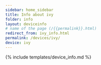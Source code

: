 ```yaml
---
sidebar: home_sidebar
title: Info about ivy
folder: info
layout: deviceinfo
# name of the page (/{{permalink}}.html)
redirect_from: ivy_info.html
permalink: /devices/ivy/
device: ivy
---
```

{% include templates/device_info.md %}
